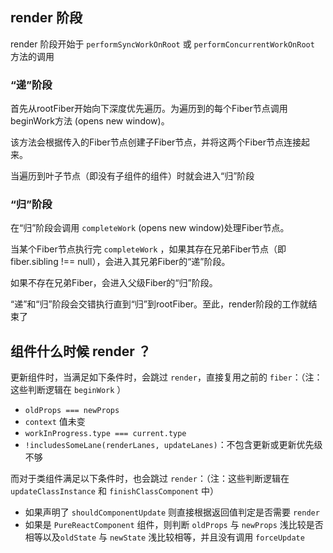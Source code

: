 ## render 阶段
render 阶段开始于 `performSyncWorkOnRoot` 或 `performConcurrentWorkOnRoot` 方法的调用

### **“递”阶段**
首先从rootFiber开始向下深度优先遍历。为遍历到的每个Fiber节点调用beginWork方法 (opens new window)。

该方法会根据传入的Fiber节点创建子Fiber节点，并将这两个Fiber节点连接起来。

当遍历到叶子节点（即没有子组件的组件）时就会进入“归”阶段

### **“归”阶段**
在“归”阶段会调用 `completeWork` (opens new window)处理Fiber节点。

当某个Fiber节点执行完 `completeWork` ，如果其存在兄弟Fiber节点（即fiber.sibling !== null），会进入其兄弟Fiber的“递”阶段。

如果不存在兄弟Fiber，会进入父级Fiber的“归”阶段。

“递”和“归”阶段会交错执行直到“归”到rootFiber。至此，render阶段的工作就结束了

## 组件什么时候 render ？
更新组件时，当满足如下条件时，会跳过 `render`，直接复用之前的 `fiber`：（注：这些判断逻辑在 `beginWork` ）

- `oldProps === newProps`
- `context` 值未变
- `workInProgress.type === current.type`
- `!includesSomeLane(renderLanes, updateLanes)`：不包含更新或更新优先级不够

而对于类组件满足以下条件时，也会跳过 `render`：（注：这些判断逻辑在 `updateClassInstance` 和 `finishClassComponent` 中）
- 如果声明了 `shouldComponentUpdate` 则直接根据返回值判定是否需要 `render`
- 如果是 `PureReactComponent` 组件，则判断 `oldProps` 与 `newProps` 浅比较是否相等以及`oldState` 与 `newState` 浅比较相等，并且没有调用 `forceUpdate`
